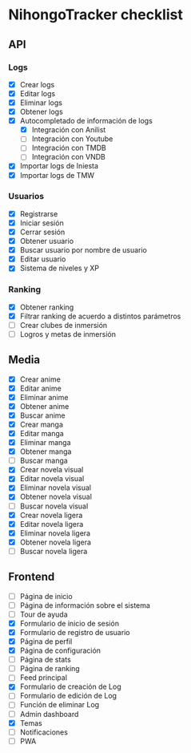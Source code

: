 # NihongoTracker checklist

## API

### Logs

- [x] Crear logs
- [x] Editar logs
- [x] Eliminar logs
- [x] Obtener logs
- [x] Autocompletado de información de logs
  - [x] Integración con Anilist
  - [ ] Integración con Youtube
  - [ ] Integración con TMDB
  - [ ] Integración con VNDB
- [x] Importar logs de Iniesta
- [x] Importar logs de TMW

### Usuarios

- [x] Registrarse
- [x] Iniciar sesión
- [x] Cerrar sesión
- [x] Obtener usuario
- [x] Buscar usuario por nombre de usuario
- [x] Editar usuario
- [x] Sistema de niveles y XP

### Ranking

- [x] Obtener ranking
- [x] Filtrar ranking de acuerdo a distintos parámetros
- [ ] Crear clubes de inmersión
- [ ] Logros y metas de inmersión

## Media

- [x] Crear anime
- [x] Editar anime
- [x] Eliminar anime
- [x] Obtener anime
- [x] Buscar anime
- [x] Crear manga
- [x] Editar manga
- [x] Eliminar manga
- [x] Obtener manga
- [ ] Buscar manga
- [x] Crear novela visual
- [x] Editar novela visual
- [x] Eliminar novela visual
- [x] Obtener novela visual
- [ ] Buscar novela visual
- [x] Crear novela ligera
- [x] Editar novela ligera
- [x] Eliminar novela ligera
- [x] Obtener novela ligera
- [ ] Buscar novela ligera

## Frontend

- [ ] Página de inicio
- [ ] Página de información sobre el sistema
- [ ] Tour de ayuda
- [x] Formulario de inicio de sesión
- [x] Formulario de registro de usuario
- [x] Página de perfil
- [x] Página de configuración
- [ ] Página de stats
- [ ] Página de ranking
- [ ] Feed principal
- [x] Formulario de creación de Log
- [ ] Formulario de edición de Log
- [ ] Función de eliminar Log
- [ ] Admin dashboard
- [x] Temas
- [ ] Notificaciones
- [ ] PWA
